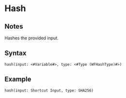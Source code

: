 # Hash
## Notes
Hashes the provided input.
## Syntax
```
hash(input: <#Variable#>, type: <#Type (WFHashType)#>)
```
## Example
```
hash(input: Shortcut Input, type: SHA256)
```